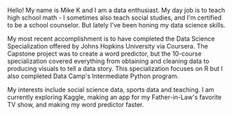 Hello!  My name is Mike K and I am a data enthusiast.  My day job is to teach high school math - I sometimes also teach social studies, and I'm certified to be a school counselor.  But lately I've been honing my data science skills.  

My most recent accomplishment is to have completed the Data Science Specialization offered by Johns Hopkins University via Coursera.  The Capstone project was to create a word predictor, but the 10-course specialization covered everything from obtaining and cleaning data to producing visuals to tell a data story.  This specialization focuses on R but I also completed Data Camp's Intermediate Python program.

My interests include social science data, sports data and teaching.  I am currently exploring Kaggle, making an app for my Father-in-Law's favorite TV show, and making my word predictor faster.

<!---
MrMikeK/MrMikeK is a ✨ special ✨ repository because its `README.md` (this file) appears on your GitHub profile.
You can click the Preview link to take a look at your changes.
--->
